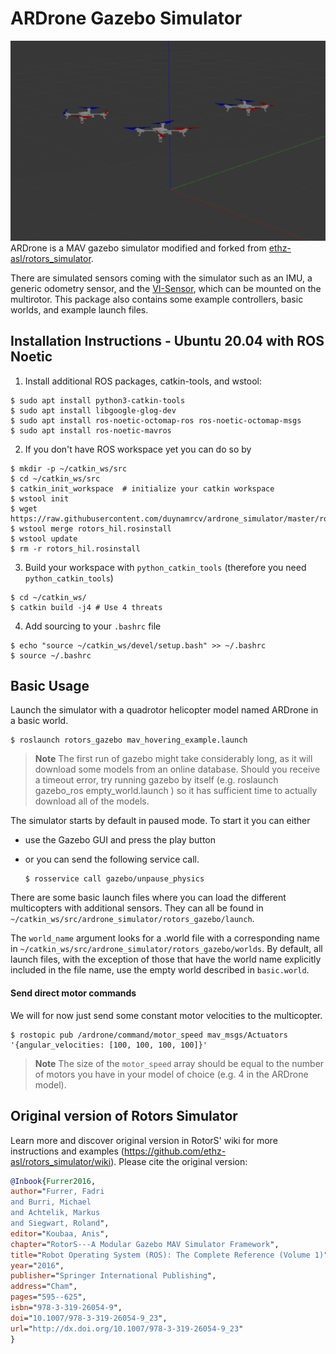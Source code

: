 # ARDrone Gazebo Simulator
![Alt text](ardrone.png)
ARDrone is a MAV gazebo simulator modified and forked from [ethz-asl/rotors_simulator](https://github.com/ethz-asl/rotors_simulator/).

There are simulated sensors coming with the simulator such as an IMU, a generic odometry sensor, and the [VI-Sensor](http://wiki.ros.org/vi_sensor), which can be mounted on the multirotor. This package also contains some example controllers, basic worlds, and example launch files.

## Installation Instructions - Ubuntu 20.04 with ROS Noetic

1. Install additional ROS packages, catkin-tools, and wstool:

```
$ sudo apt install python3-catkin-tools
$ sudo apt install libgoogle-glog-dev
$ sudo apt install ros-noetic-octomap-ros ros-noetic-octomap-msgs
$ sudo apt install ros-noetic-mavros
```
2. If you don't have ROS workspace yet you can do so by

```
$ mkdir -p ~/catkin_ws/src
$ cd ~/catkin_ws/src
$ catkin_init_workspace  # initialize your catkin workspace
$ wstool init
$ wget https://raw.githubusercontent.com/duynamrcv/ardrone_simulator/master/rotors_hil.rosinstall
$ wstool merge rotors_hil.rosinstall
$ wstool update
$ rm -r rotors_hil.rosinstall
```

3. Build your workspace with `python_catkin_tools` (therefore you need `python_catkin_tools`)

  ```
  $ cd ~/catkin_ws/
  $ catkin build -j4 # Use 4 threats
  ```

4. Add sourcing to your `.bashrc` file

  ```
  $ echo "source ~/catkin_ws/devel/setup.bash" >> ~/.bashrc
  $ source ~/.bashrc
  ```


## Basic Usage

Launch the simulator with a quadrotor helicopter model named ARDrone in a basic world.

```
$ roslaunch rotors_gazebo mav_hovering_example.launch
```

> **Note** The first run of gazebo might take considerably long, as it will download some models from an online database. Should you receive a timeout error, try running gazebo by itself (e.g. roslaunch gazebo_ros empty_world.launch ) so it has sufficient time to actually download all of the models.

The simulator starts by default in paused mode. To start it you can either
 - use the Gazebo GUI and press the play button
 - or you can send the following service call.

   ```
   $ rosservice call gazebo/unpause_physics
   ```

There are some basic launch files where you can load the different multicopters with additional sensors. They can all be found in `~/catkin_ws/src/ardrone_simulator/rotors_gazebo/launch`.

The `world_name` argument looks for a .world file with a corresponding name in `~/catkin_ws/src/ardrone_simulator/rotors_gazebo/worlds`. By default, all launch files, with the exception of those that have the world name explicitly included in the file name, use the empty world described in `basic.world`.

#### Send direct motor commands

We will for now just send some constant motor velocities to the multicopter.

```
$ rostopic pub /ardrone/command/motor_speed mav_msgs/Actuators '{angular_velocities: [100, 100, 100, 100]}'
```

> **Note** The size of the `motor_speed` array should be equal to the number of motors you have in your model of choice (e.g. 4 in the ARDrone model).

## Original version of Rotors Simulator
Learn more and discover original version in RotorS' wiki for more instructions and examples (https://github.com/ethz-asl/rotors_simulator/wiki). Please cite the original version:
```bibtex
@Inbook{Furrer2016,
author="Furrer, Fadri
and Burri, Michael
and Achtelik, Markus
and Siegwart, Roland",
editor="Koubaa, Anis",
chapter="RotorS---A Modular Gazebo MAV Simulator Framework",
title="Robot Operating System (ROS): The Complete Reference (Volume 1)",
year="2016",
publisher="Springer International Publishing",
address="Cham",
pages="595--625",
isbn="978-3-319-26054-9",
doi="10.1007/978-3-319-26054-9_23",
url="http://dx.doi.org/10.1007/978-3-319-26054-9_23"
}
```